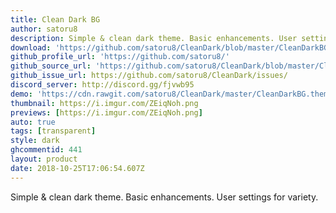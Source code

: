 ```yaml
---
title: Clean Dark BG
author: satoru8
description: Simple & clean dark theme. Basic enhancements. User settings for variety.
download: 'https://github.com/satoru8/CleanDark/blob/master/CleanDarkBG.theme.css'
github_profile_url: 'https://github.com/satoru8/'
github_source_url: 'https://github.com/satoru8/CleanDark/blob/master/CleanDarkBG.theme.css'
github_issue_url: https://github.com/satoru8/CleanDark/issues/
discord_server: http://discord.gg/fjvwb95
demo: 'https://cdn.rawgit.com/satoru8/CleanDark/master/CleanDarkBG.theme.css'
thumbnail: https://i.imgur.com/ZEiqNoh.png
previews: [https://i.imgur.com/ZEiqNoh.png]
auto: true
tags: [transparent]
style: dark
ghcommentid: 441
layout: product
date: 2018-10-25T17:06:54.607Z
---
```

Simple & clean dark theme. Basic enhancements. User settings for variety.